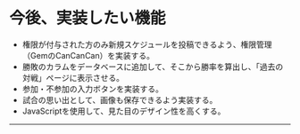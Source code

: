 # 今後、実装したい機能
- 権限が付与された方のみ新規スケジュールを投稿できるよう、権限管理（GemのCanCanCan）を実装する。
- 勝敗のカラムをデータベースに追加して、そこから勝率を算出し、「過去の対戦」ページに表示させる。
- 参加・不参加の入力ボタンを実装する。
- 試合の思い出として、画像も保存できるよう実装する。
- JavaScriptを使用して、見た目のデザイン性を高くする。
---